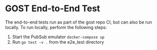 # GOST End-to-End Test
The end-to-end tests run as part of the gost repo CI, but can also be run locally.
To run locally, perform the following steps:
1. Start the PubSub emulator
    `docker-compose up`
2. Run `go test -v .` from the e2e_test directory

